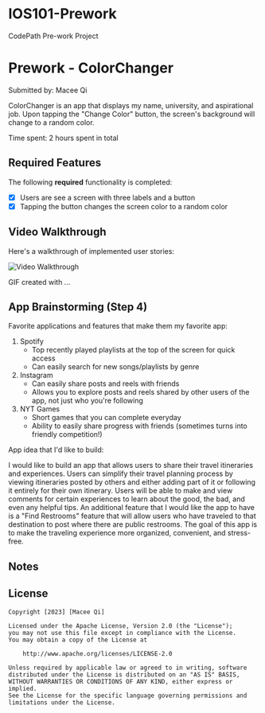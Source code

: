 # IOS101-Prework
CodePath Pre-work Project
# Prework - ColorChanger

Submitted by: Macee Qi

ColorChanger is an app that displays my name, university, and aspirational job. Upon tapping the "Change Color" button, the screen's background will change to a random color.

Time spent: 2 hours spent in total

## Required Features

The following **required** functionality is completed:

- [x] Users are see a screen with three labels and a button
- [x] Tapping the button changes the screen color to a random color
 
## Video Walkthrough

Here's a walkthrough of implemented user stories:

<img src='http://i.imgur.com/link/to/your/gif/file.gif' title='Video Walkthrough' width='' alt='Video Walkthrough' />

<!-- Replace this with whatever GIF tool you used! -->
GIF created with ...  
<!-- Recommended tools:
[Kap](https://getkap.co/) for macOS
[ScreenToGif](https://www.screentogif.com/) for Windows
[peek](https://github.com/phw/peek) for Linux. -->

## App Brainstorming (Step 4)

Favorite applications and features that make them my favorite app:

1) Spotify
   - Top recently played playlists at the top of the screen for quick access
   - Can easily search for new songs/playlists by genre
2) Instagram
   - Can easily share posts and reels with friends
   - Allows you to explore posts and reels shared by other users of the app, not just who you're following
3) NYT Games
   - Short games that you can complete everyday
   - Ability to easily share progress with friends (sometimes turns into friendly competition!)


App idea that I'd like to build:

I would like to build an app that allows users to share their travel itineraries and experiences. Users can simplify their travel planning process by viewing itineraries posted by others and either adding part of it or following it entirely for their own itinerary. Users will be able to make and view comments for certain experiences to learn about the good, the bad, and even any helpful tips. An additional feature that I would like the app to have is a "Find Restrooms" feature that will allow users who have traveled to that destination to post where there are public restrooms. The goal of this app is to make the traveling experience more organized, convenient, and stress-free.


## Notes


## License

    Copyright [2023] [Macee Qi]

    Licensed under the Apache License, Version 2.0 (the "License");
    you may not use this file except in compliance with the License.
    You may obtain a copy of the License at

        http://www.apache.org/licenses/LICENSE-2.0

    Unless required by applicable law or agreed to in writing, software
    distributed under the License is distributed on an "AS IS" BASIS,
    WITHOUT WARRANTIES OR CONDITIONS OF ANY KIND, either express or implied.
    See the License for the specific language governing permissions and
    limitations under the License.
